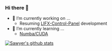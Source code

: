 ### Hi there 👋
- 🔭 I’m currently working on ...
  - Resuming [LIFX-Control-Panel](https://github.com/samclane/LIFX-Control-Panel) development
- 🌱 I’m currently learning ...
  - [Numba/CUDA](https://github.com/ContinuumIO/gtc2017-numba)
<!--
**samclane/samclane** is a ✨ _special_ ✨ repository because its `README.md` (this file) appears on your GitHub profile.

Here are some ideas to get you started:

- 👯 I’m looking to collaborate on ...
- 🤔 I’m looking for help with ...
- 💬 Ask me about ...
- 📫 How to reach me: ...
- 😄 Pronouns: ...
- ⚡ Fun fact: ...
-->

[![Sawyer's github stats](https://github-readme-stats.vercel.app/api?username=samclane)](https://github.com/anuraghazra/github-readme-stats)
